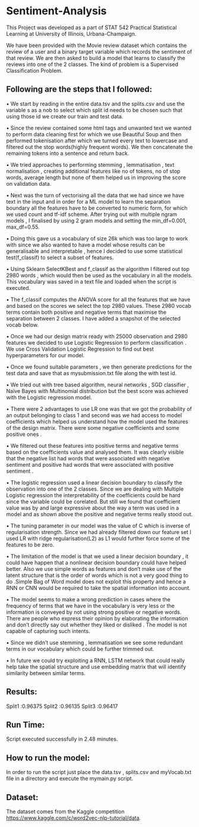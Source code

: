 # Sentiment-Analysis

This Project was developed as a part of STAT 542 Practical Statistical Learning at University of Illinois, Urbana-Champaign.

We have been provided with the Movie review dataset which contains the review of a user and a binary target variable which records the sentiment of that review.
We are then asked to build a model that learns to classify the reviews into one of the 2 classes. The kind of problem is a Supervised Classification Problem.


## Following are the steps that I followed:

•	We start by reading in the entire data.tsv and the splits.csv and use the variable s as a nob to select which split id needs to be chosen such that using those id we create our train and test data.

•	Since the review contained some html tags and unwanted text we wanted to perform data cleaning first for which we use Beautiful Soup and then performed tokenisation after which we turned every text to lowercase and  filtered out the stop words(highly frequent words). We then concatenate the remaining tokens into a sentence and return back.

•	We tried approaches to performing stemming , lemmatisation , text normalisation , creating additional features like no of tokens, no of stop words, average length but none of them helped us in improving the score on validation data.

•	Next was the turn of vectorising all the data that we had since we have text in the input and in order for a ML model to learn the separation boundary all the features have to be converted to numeric form, for which we used count and tf-idf scheme. After trying out with multiple ngram models , I finalised by using 2 gram models and setting the min_df=0.001, max_df=0.55.

•	Doing this gave us a vocabulary of size 26k which was too large to work with since we also wanted to have a model whose results can be generalisable and interpretable , hence I decided to use some statistical test(f_classif) to select a subset of features.

•	Using Sklearn SelectKBest and f_classif as the algorithm I filtered out top 2980 words , which would then be used as the vocabulary in all the models. This vocabulary was saved in a text file and loaded when the script is executed.

•	The f_classif computes the ANOVA score for all the features that we have and based on the scores we select the top 2980 values. These 2980 vocab terms contain both positive and negative terms that maximise the separation between 2 classes. I have added a snapshot of the selected vocab below.

•	Once we had our design matrix ready with 25000 observation and 2980 features we decided to use Logistic Regression to perform classification . We use Cross Validation Logistic Regression to find out best hyperparameters for our model.

•	Once we found suitable parameters , we then generate predictions for the test data and save that as mysubmission.txt file along the with test id.

•	We tried out with tree based algorithm, neural networks , SGD classifier , Naïve Bayes with Multinomial distribution but the best score was achieved with the Logistic regression model. 

•	There were 2 advantages to use LR one was that we got the probability of an output belonging to class 1 and second was we had access to model coefficients which helped us understand how the model used the features of the design matrix. There were some negative coefficients and some positive ones .

•	We filtered out these features into positive terms and negative terms based on the coefficients value and analysed them. It was clearly visible that the negative list had words that were associated with negative sentiment and positive had words that were associated with positive sentiment .

•	The logistic regression used a linear decision boundary to classify the observation into one of the 2 classes. Since we are dealing with Multiple Logistic regression the interpretability of the coefficients could be hard since the variable could be corelated. But still we found that coefficient value was by and large expressive about the way a term was used in a model and as shown above the positive and negative terms really stood out.

•	The tuning parameter in our model was the value of C which is inverse of regularisation strength. Since we had already filtered down our feature set I used LR with ridge regularisation(L2) as L1 would further force some of the features to be zero.

•	The limitation of the model is that we used a linear decision boundary , it could have happen that a nonlinear decision boundary could have helped better. Also we use simple words as features and don’t make use of the latent structure that is the order of words which is not a very good thing to do .Simple Bag of Word model does not exploit this property and hence a RNN or CNN would be required to take the spatial information into account.

•	The model seems to make a wrong prediction in cases where the frequency of terms that we have in the vocabulary is very less or the information is conveyed by not using strong positive or negative words. There are people who express their opinion by elaborating the information and don’t directly say out whether they liked or disliked . The model is not capable of capturing such intents.

•	Since we didn’t use stemming , lemmatisation we see some redundant terms in our vocabulary which could be further trimmed out.

•	In future we could try exploiting a RNN, LSTM network that could really help take the spatial structure and use embedding matrix that will identify similarity between similar terms.



## Results:

Split1 :0.96375
Split2 :0.96135
Split3 :0.96417



## Run Time:

Script executed successfully in 2.48 minutes.

## How to run the model:

In order to run the script just place the data.tsv , splits.csv and myVocab.txt file in a directory and execute the mymain.py script.

## Dataset:

The dataset comes from the Kaggle competition https://www.kaggle.com/c/word2vec-nlp-tutorial/data.
